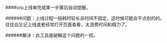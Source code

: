 
####orp上线单完成某一步骤后自动提醒。

######问题：上线过程一般耗时较长且时间不固定，这时候可能会干点别的的。往往会忘记上线或者经常打开页面查看，太浪费时间和精力了。

######解决：此工具是破解这个问题的一招。
